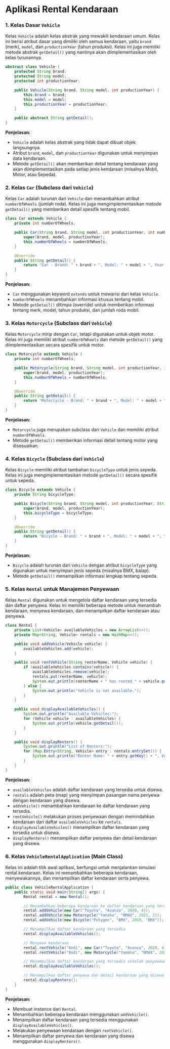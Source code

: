 # Aplikasi Rental Kendaraan

### 1. Kelas Dasar `Vehicle`
Kelas `Vehicle` adalah kelas abstrak yang mewakili kendaraan umum. Kelas ini berisi atribut dasar yang dimiliki oleh semua kendaraan, yaitu `brand` (merk), `model`, dan `productionYear` (tahun produksi). Kelas ini juga memiliki metode abstrak `getDetail()` yang nantinya akan diimplementasikan oleh kelas turunannya.

```java
abstract class Vehicle {
    protected String brand;
    protected String model;
    protected int productionYear;

    public Vehicle(String brand, String model, int productionYear) {
        this.brand = brand;
        this.model = model;
        this.productionYear = productionYear;
    }

    public abstract String getDetail();
}
```

**Penjelasan:**
- `Vehicle` adalah kelas abstrak yang tidak dapat dibuat objek langsungnya.
- Atribut `brand`, `model`, dan `productionYear` digunakan untuk menyimpan data kendaraan.
- Metode `getDetail()` akan memberikan detail tentang kendaraan yang akan diimplementasikan pada setiap jenis kendaraan (misalnya Mobil, Motor, atau Sepeda).

### 2. Kelas `Car` (Subclass dari `Vehicle`)
Kelas `Car` adalah turunan dari `Vehicle` dan menambahkan atribut `numberOfWheels` (jumlah roda). Kelas ini juga mengimplementasikan metode `getDetail()` yang memberikan detail spesifik tentang mobil.

```java
class Car extends Vehicle {
    private int numberOfWheels;

    public Car(String brand, String model, int productionYear, int numberOfWheels) {
        super(brand, model, productionYear);
        this.numberOfWheels = numberOfWheels;
    }

    @Override
    public String getDetail() {
        return "Car - Brand: " + brand + ", Model: " + model + ", Year: " + productionYear + ", Wheels: " + numberOfWheels;
    }
}
```

**Penjelasan:**
- `Car` menggunakan keyword `extends` untuk mewarisi dari kelas `Vehicle`.
- `numberOfWheels` menambahkan informasi khusus tentang mobil.
- Metode `getDetail()` ditimpa (override) untuk memberikan informasi tentang merk, model, tahun produksi, dan jumlah roda mobil.

### 3. Kelas `Motorcycle` (Subclass dari `Vehicle`)
Kelas `Motorcycle` mirip dengan `Car`, tetapi digunakan untuk objek motor. Kelas ini juga memiliki atribut `numberOfWheels` dan metode `getDetail()` yang diimplementasikan secara spesifik untuk motor.

```java
class Motorcycle extends Vehicle {
    private int numberOfWheels;

    public Motorcycle(String brand, String model, int productionYear, int numberOfWheels) {
        super(brand, model, productionYear);
        this.numberOfWheels = numberOfWheels;
    }

    @Override
    public String getDetail() {
        return "Motorcycle - Brand: " + brand + ", Model: " + model + ", Year: " + productionYear + ", Wheels: " + numberOfWheels;
    }
}
```

**Penjelasan:**
- `Motorcycle` juga merupakan subclass dari `Vehicle` dan memiliki atribut `numberOfWheels`.
- Metode `getDetail()` memberikan informasi detail tentang motor yang disesuaikan.

### 4. Kelas `Bicycle` (Subclass dari `Vehicle`)
Kelas `Bicycle` memiliki atribut tambahan `bicycleType` untuk jenis sepeda. Kelas ini juga mengimplementasikan metode `getDetail()` secara spesifik untuk sepeda.

```java
class Bicycle extends Vehicle {
    private String bicycleType;

    public Bicycle(String brand, String model, int productionYear, String bicycleType) {
        super(brand, model, productionYear);
        this.bicycleType = bicycleType;
    }

    @Override
    public String getDetail() {
        return "Bicycle - Brand: " + brand + ", Model: " + model + ", Year: " + productionYear + ", Type: " + bicycleType;
    }
}
```

**Penjelasan:**
- `Bicycle` adalah turunan dari `Vehicle` dengan atribut `bicycleType` yang digunakan untuk menyimpan jenis sepeda (misalnya BMX, balap).
- Metode `getDetail()` menampilkan informasi lengkap tentang sepeda.

### 5. Kelas `Rental` untuk Manajemen Penyewaan
Kelas `Rental` digunakan untuk mengelola daftar kendaraan yang tersedia dan daftar penyewa. Kelas ini memiliki beberapa metode untuk menambah kendaraan, menyewa kendaraan, dan menampilkan daftar kendaraan atau penyewa.

```java
class Rental {
    private List<Vehicle> availableVehicles = new ArrayList<>();
    private Map<String, Vehicle> rentals = new HashMap<>();

    public void addVehicle(Vehicle vehicle) {
        availableVehicles.add(vehicle);
    }

    public void rentVehicle(String renterName, Vehicle vehicle) {
        if (availableVehicles.contains(vehicle)) {
            availableVehicles.remove(vehicle);
            rentals.put(renterName, vehicle);
            System.out.println(renterName + " has rented " + vehicle.getDetail());
        } else {
            System.out.println("Vehicle is not available.");
        }
    }

    public void displayAvailableVehicles() {
        System.out.println("Available Vehicles:");
        for (Vehicle vehicle : availableVehicles) {
            System.out.println(vehicle.getDetail());
        }
    }

    public void displayRenters() {
        System.out.println("List of Renters:");
        for (Map.Entry<String, Vehicle> entry : rentals.entrySet()) {
            System.out.println("Renter Name: " + entry.getKey() + ", Vehicle Details: " + entry.getValue().getDetail());
        }
    }
}
```

**Penjelasan:**
- `availableVehicles` adalah daftar kendaraan yang tersedia untuk disewa.
- `rentals` adalah peta (map) yang menyimpan pasangan nama penyewa dengan kendaraan yang disewa.
- `addVehicle()` menambahkan kendaraan ke daftar kendaraan yang tersedia.
- `rentVehicle()` melakukan proses penyewaan dengan memindahkan kendaraan dari daftar `availableVehicles` ke `rentals`.
- `displayAvailableVehicles()` menampilkan daftar kendaraan yang tersedia untuk disewa.
- `displayRenters()` menampilkan daftar penyewa dan detail kendaraan yang disewa.

### 6. Kelas `VehicleRentalApplication` (Main Class)
Kelas ini adalah titik awal aplikasi, berfungsi untuk menjalankan simulasi rental kendaraan. Kelas ini menambahkan beberapa kendaraan, menyewakannya, dan menampilkan daftar kendaraan serta penyewa.

```java
public class VehicleRentalApplication {
    public static void main(String[] args) {
        Rental rental = new Rental();

        // Menambahkan beberapa kendaraan ke daftar kendaraan yang tersedia
        rental.addVehicle(new Car("Toyota", "Avanza", 2020, 4));
        rental.addVehicle(new Motorcycle("Yamaha", "NMAX", 2021, 2));
        rental.addVehicle(new Bicycle("Polygon", "BMX", 2019, "BMX"));

        // Menampilkan daftar kendaraan yang tersedia
        rental.displayAvailableVehicles();

        // Menyewa kendaraan
        rental.rentVehicle("Andi", new Car("Toyota", "Avanza", 2020, 4));
        rental.rentVehicle("Budi", new Motorcycle("Yamaha", "NMAX", 2021, 2));

        // Menampilkan daftar kendaraan yang tersedia setelah penyewaan
        rental.displayAvailableVehicles();

        // Menampilkan daftar penyewa dan detail kendaraan yang disewa
        rental.displayRenters();
    }
}
```

**Penjelasan:**
- Membuat instance dari `Rental`.
- Menambahkan beberapa kendaraan menggunakan `addVehicle()`.
- Menampilkan daftar kendaraan yang tersedia menggunakan `displayAvailableVehicles()`.
- Melakukan penyewaan kendaraan dengan `rentVehicle()`.
- Menampilkan daftar penyewa dan kendaraan yang disewa menggunakan `displayRenters()`.
